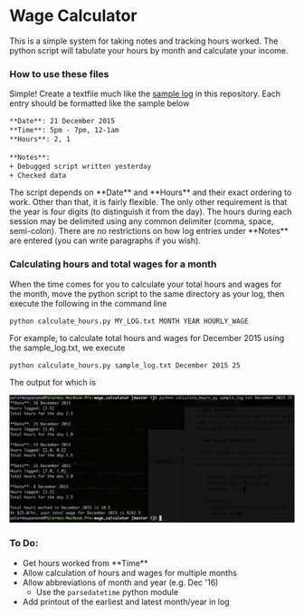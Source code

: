 # Wage Calculator
This is a simple system for taking notes and tracking hours worked. The python script will tabulate your hours by month and calculate your income.

### How to use these files

Simple! Create a textfile much like the [sample log](https://github.com/palpen/wage_calculator/blob/master/sample_log.txt) in this repository. Each entry should be formatted like the sample below

    **Date**: 21 December 2015
    **Time**: 5pm - 7pm, 12-1am
    **Hours**: 2, 1

    **Notes**:
    + Debugged script written yesterday
    + Checked data 

The script depends on \*\*Date\*\* and \*\*Hours\*\* and their exact ordering to work. Other than that, it is fairly flexible. The only other requirement is that the year is four digits (to distinguish it from the day). The hours during each session may be delimited using any common delimiter (comma, space, semi-colon). There are no restrictions on how log entries under \*\*Notes\*\* are entered (you can write paragraphs if you wish).

### Calculating hours and total wages for a month

When the time comes for you to calculate your total hours and wages for the month, move the python script to the same directory as your log, then execute the following in the command line

    python calculate_hours.py MY_LOG.txt MONTH YEAR HOURLY_WAGE

For example, to calculate total hours and wages for December 2015 using the sample_log.txt, we execute

    python calculate_hours.py sample_log.txt December 2015 25

The output for which is

![Alt text][id]

### To Do:
- Get hours worked from \*\*Time\*\*
- Allow calculation of hours and wages for multiple months
- Allow abbreviations of month and year (e.g. Dec '16)
    + Use the `parsedatetime` python module
- Add printout of the earliest and latest month/year in log

[id]: img/output_term.png
